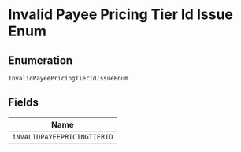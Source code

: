 
# Invalid Payee Pricing Tier Id Issue Enum

## Enumeration

`InvalidPayeePricingTierIdIssueEnum`

## Fields

| Name |
|  --- |
| `iNVALIDPAYEEPRICINGTIERID` |

